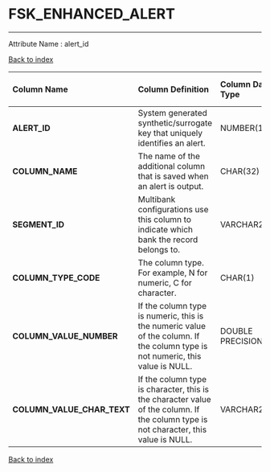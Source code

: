 # FSK_ENHANCED_ALERT

---

Attribute Name :   alert_id

[Back to index](./index.md)

| Column Name                | Column Definition                                                                                                                    | Column Data Type   | Column Null Option   | PK   | FK   |
|:---------------------------|:-------------------------------------------------------------------------------------------------------------------------------------|:-------------------|:---------------------|:-----|:-----|
| **ALERT_ID**               | System generated synthetic/surrogate key that uniquely identifies an alert.                                                          | NUMBER(12)         | Not Null             | No   | Yes  |
| **COLUMN_NAME**            | The name of the additional column that is saved when an alert is output.                                                             | CHAR(32)           | Not Null             | Yes  | No   |
| **SEGMENT_ID**             | Multibank configurations use this column to indicate which bank the record belongs to.                                               | VARCHAR2(128)      | Not Null             | No   | Yes  |
| **COLUMN_TYPE_CODE**       | The column type. For example, N for numeric, C for character.                                                                        | CHAR(1)            | Not Null             | No   | No   |
| **COLUMN_VALUE_NUMBER**    | If the column type is numeric, this is the numeric value of the column. If the column type is not numeric, this value is NULL.       | DOUBLE PRECISION   | Null                 | No   | No   |
| **COLUMN_VALUE_CHAR_TEXT** | If the column type is character, this is the character value of the column. If the column type is not character, this value is NULL. | VARCHAR2(4000)     | Null                 | No   | No   |

[Back to index](./index.md)